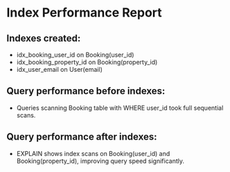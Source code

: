 # Index Performance Report

## Indexes created:
- idx_booking_user_id on Booking(user_id)
- idx_booking_property_id on Booking(property_id)
- idx_user_email on User(email)

## Query performance before indexes:
- Queries scanning Booking table with WHERE user_id took full sequential scans.

## Query performance after indexes:
- EXPLAIN shows index scans on Booking(user_id) and Booking(property_id), improving query speed significantly.

